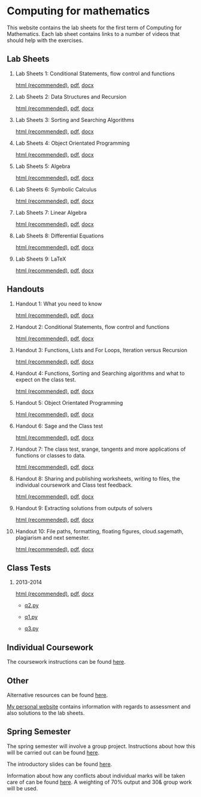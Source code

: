 # Computing for mathematics

This website contains the lab sheets for the first term of Computing for Mathematics. Each lab sheet contains links to a number of videos that should help with the exercises.
                 


## Lab Sheets

1. Lab Sheets 1: Conditional Statements, flow control and functions

	[html (recommended)](./LabSheets/Week_02.html), [pdf](./LabSheets/Week_02.pdf), [docx](./LabSheets/Week_02.docx)

2. Lab Sheets 2:  Data Structures and Recursion

	[html (recommended)](./LabSheets/Week_03.html), [pdf](./LabSheets/Week_03.pdf), [docx](./LabSheets/Week_03.docx)

3. Lab Sheets 3:  Sorting and Searching Algorithms

	[html (recommended)](./LabSheets/Week_04.html), [pdf](./LabSheets/Week_04.pdf), [docx](./LabSheets/Week_04.docx)

4. Lab Sheets 4:  Object Orientated Programming

	[html (recommended)](./LabSheets/Week_05.html), [pdf](./LabSheets/Week_05.pdf), [docx](./LabSheets/Week_05.docx)

5. Lab Sheets 5: Algebra

	[html (recommended)](./LabSheets/Week_06.html), [pdf](./LabSheets/Week_06.pdf), [docx](./LabSheets/Week_06.docx)

6. Lab Sheets 6: Symbolic Calculus

	[html (recommended)](./LabSheets/Week_07.html), [pdf](./LabSheets/Week_07.pdf), [docx](./LabSheets/Week_07.docx)

7. Lab Sheets 7: Linear Algebra

	[html (recommended)](./LabSheets/Week_08.html), [pdf](./LabSheets/Week_08.pdf), [docx](./LabSheets/Week_08.docx)

8. Lab Sheets 8: Differential Equations

	[html (recommended)](./LabSheets/Week_09.html), [pdf](./LabSheets/Week_09.pdf), [docx](./LabSheets/Week_09.docx)

9. Lab Sheets 9: LaTeX

	[html (recommended)](./LabSheets/Week_10.html), [pdf](./LabSheets/Week_10.pdf), [docx](./LabSheets/Week_10.docx)


## Handouts

1. Handout 1: What you need to know

	[html (recommended)](./Handouts/handout01.html), [pdf](./Handouts/handout01.pdf), [docx](./Handouts/handout01.docx)

2. Handout 2: Conditional Statements, flow control and functions

	[html (recommended)](./Handouts/handout02.html), [pdf](./Handouts/handout02.pdf), [docx](./Handouts/handout02.docx)

3. Handout 3: Functions, Lists and For Loops, Iteration versus Recursion

	[html (recommended)](./Handouts/handout03.html), [pdf](./Handouts/handout03.pdf), [docx](./Handouts/handout03.docx)

4. Handout 4: Functions, Sorting and Searching algorithms and what to expect on the class test.

	[html (recommended)](./Handouts/handout04.html), [pdf](./Handouts/handout04.pdf), [docx](./Handouts/handout04.docx)

5. Handout 5: Object Orientated Programming

	[html (recommended)](./Handouts/handout05.html), [pdf](./Handouts/handout05.pdf), [docx](./Handouts/handout05.docx)

6. Handout 6: Sage and the Class test

	[html (recommended)](./Handouts/handout06.html), [pdf](./Handouts/handout06.pdf), [docx](./Handouts/handout06.docx)

7. Handout 7: The class test, srange, tangents and more applications of functions or classes to data.

	[html (recommended)](./Handouts/handout07.html), [pdf](./Handouts/handout07.pdf), [docx](./Handouts/handout07.docx)

8. Handout 8: Sharing and publishing worksheets, writing to files, the individual coursework and Class test feedback.

	[html (recommended)](./Handouts/handout08.html), [pdf](./Handouts/handout08.pdf), [docx](./Handouts/handout08.docx)

9. Handout 9: Extracting solutions from outputs of solvers

	[html (recommended)](./Handouts/handout09.html), [pdf](./Handouts/handout09.pdf), [docx](./Handouts/handout09.docx)

10. Handout 10: File paths, formatting, floating figures, cloud.sagemath, plagiarism and next semester.

	[html (recommended)](./Handouts/handout10.html), [pdf](./Handouts/handout10.pdf), [docx](./Handouts/handout10.docx)


## Class Tests

1. 2013-2014

	[html (recommended)](./ClassTest/classtest2013-2014.html), [pdf](./ClassTest/classtest2013-2014.pdf), [docx](./ClassTest/classtest2013-2014.docx)

	- [q2.py](./ClassTest/classtest2013-2014solutionq2.py)

	- [q1.py](./ClassTest/classtest2013-2014solutionq1.py)

	- [q3.py](./ClassTest/classtest2013-2014solutionq3.py)



## Individual Coursework

The coursework instructions can be found [here](./IndividualCoursework/individualcourseworkinstructions.html).

## Other

Alternative resources can be found [here](./alternativeresources.html).

[My personal website](http://www.vincent-knight.com/) contains information with regards to assessment and also solutions to the lab sheets.

<script type="text/javascript">

  var _gaq = _gaq || [];
  _gaq.push(['_setAccount', 'UA-38016329-2']);
  _gaq.push(['_setDomainName', 'github.com']);
  _gaq.push(['_setAllowLinker', true]);
  _gaq.push(['_trackPageview']);

  (function() {
    var ga = document.createElement('script'); ga.type = 'text/javascript'; ga.async = true;
    ga.src = ('https:' == document.location.protocol ? 'https://ssl' : 'http://www') + '.google-analytics.com/ga.js';
    var s = document.getElementsByTagName('script')[0]; s.parentNode.insertBefore(ga, s);
  })();

</script>
                 
## Spring Semester

The spring semester will involve a group project. Instructions about how this will be carried out can be found [here](./Entrepreneurship/secondsemesterinstructions.html).

The introductory slides can be found [here](./Slides/introtoentrepreneurship.pdf).

Information about how any conflicts about individual marks will be taken care of can be found [here](http://www.vincent-knight.com/teaching/fairmarks/). A weighting of 70% output and 30& group work will be used.
